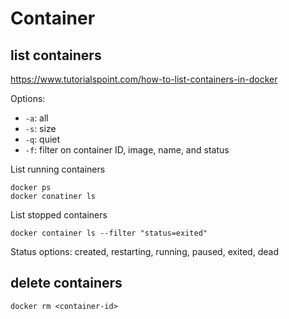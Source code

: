 # Container

## list containers
https://www.tutorialspoint.com/how-to-list-containers-in-docker

Options:
- `-a`: all
- `-s`: size
- `-q`: quiet
- `-f`: filter on container ID, image, name, and status

List running containers
```
docker ps
docker conatiner ls
```

List stopped containers
```
docker container ls --filter "status=exited"
```
Status options: created, restarting, running, paused, exited, dead

## delete containers
```
docker rm <container-id>
```
